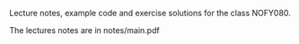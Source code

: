 Lecture notes, example code and exercise solutions for the class NOFY080.

The lectures notes are in notes/main.pdf